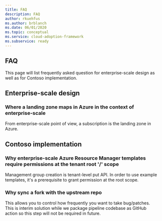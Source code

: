 ```yaml
---
title: FAQ
description: FAQ
author: rkuehfus
ms.author: brblanch
ms.date: 06/01/2020
ms.topic: conceptual
ms.service: cloud-adoption-framework
ms.subservice: ready
---
```


## FAQ

This page will list frequently asked question for enterprise-scale design as well as for Contoso implementation.

## Enterprise-scale design

### Where a landing zone maps in Azure in the context of enterprise-scale

From enterprise-scale point of view, a subscription is the landing zone in Azure.

## Contoso implementation

### Why enterprise-scale Azure Resource Manager templates require permissions at the tenant root '/' scope

Management group creation is tenant-level put API. In order to use example templates, it's a prerequisite to grant permission at the root scope.

### Why sync a fork with the upstream repo

This allows you to control how frequently you want to take bug/patches. This is interim solution while we package pipeline codebase as GitHub action so this step will not be required in future.
